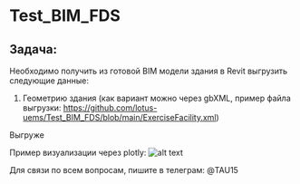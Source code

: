 # Test_BIM_FDS
Задача:
-------

Необходимо получить из готовой BIM модели здания в Revit выгрузить следующие данные:
1. Геометрию здания (как вариант можно через gbXML, пример файла выгрузки: https://github.com/lotus-uems/Test_BIM_FDS/blob/main/ExerciseFacility.xml)

Выгруже

Пример визуализации через plotly:
![alt text]([https://github.com/lotus-uems/Test_BIM_FDS/blob/main/gbXML_plotly.png]) 

Для связи по всем вопросам, пишите в телеграм: @TAU15
